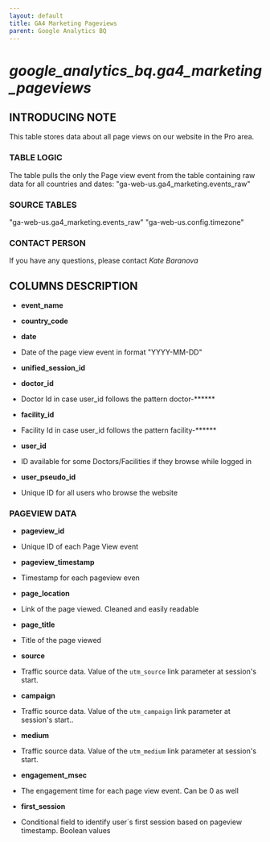 ```yaml
---
layout: default
title: GA4 Marketing Pageviews
parent: Google Analytics BQ
---
```


# *google_analytics_bq.ga4_marketing_pageviews*

## INTRODUCING NOTE

This table stores data about all page views on our website in the Pro area.

### TABLE LOGIC

The table pulls the only the Page view event from the table containing raw data for all countries and dates: "ga-web-us.ga4_marketing.events_raw"

### SOURCE TABLES

"ga-web-us.ga4_marketing.events_raw"
"ga-web-us.config.timezone"

### CONTACT PERSON

If you have any questions, please contact *Kate Baranova*

## COLUMNS DESCRIPTION

* **event_name**

* **country_code**

* **date**

- Date of the page view event in format "YYYY-MM-DD"

* **unified_session_id**

* **doctor_id**

-  Doctor Id in case user_id follows the pattern doctor-******

* **facility_id**

- Facility Id in case user_id follows the pattern facility-******

* **user_id**

- ID available for some Doctors/Facilities if they browse while logged in
* **user_pseudo_id**

- Unique ID for all users who browse the website


### PAGEVIEW DATA

* **pageview_id**

- Unique ID of each Page View event

* **pageview_timestamp**

- Timestamp for each pageview even

* **page_location**

- Link of the page viewed. Cleaned and easily readable


* **page_title**

- Title of the page viewed


* **source**

- Traffic source data. Value of the `utm_source` link parameter at session's start.


* **campaign**

- Traffic source data. Value of the `utm_campaign` link parameter at session's start..

* **medium**

- Traffic source data. Value of the `utm_medium` link parameter at session's start.

* **engagement_msec**

- The engagement time for each page view event. Can be 0 as well

* **first_session**

- Conditional field to identify user´s first session based on pageview timestamp. Boolean values
